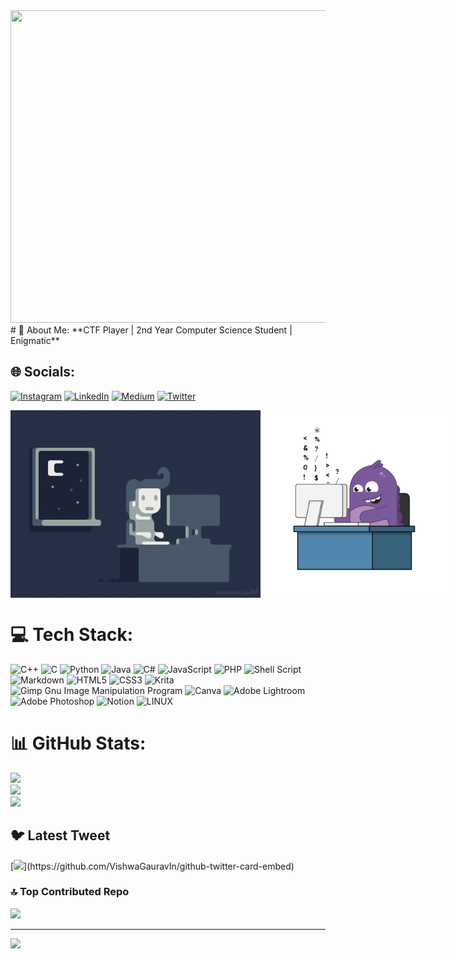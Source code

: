 <img src="https://raw.githubusercontent.com/w3irdsh4rk/w3irdsh4rk/main/j3veqfu4ex/Edited.jpeg?token=GHSAT0AAAAAACBWWLT3QCU3ITJ2D7BJJ3JMZCPO36A" width=600 height=500>
# 💫 About Me:
  **CTF Player | 2nd Year Computer Science Student | Enigmatic**


## 🌐 Socials:
[![Instagram](https://img.shields.io/badge/Instagram-%23E4405F.svg?logo=Instagram&logoColor=white)](https://instagram.com/5abhya_) [![LinkedIn](https://img.shields.io/badge/LinkedIn-%230077B5.svg?logo=linkedin&logoColor=white)](https://linkedin.com/in/sabhya-raj-mehta-6012a8262) [![Medium](https://img.shields.io/badge/Medium-12100E?logo=medium&logoColor=white)](https://medium.com/@5h4rk) [![Twitter](https://img.shields.io/badge/Twitter-%231DA1F2.svg?logo=Twitter&logoColor=white)](https://twitter.com/_w31rd5h4rk_) 

<div style="display: flex;"><img src="j3veqfu4ex/code.gif" alt="Coding" height="300px"/><img src="j3veqfu4ex/coding.gif" alt="Coding" height="300px"/></div>

     
     
# 💻 Tech Stack:
![C++](https://img.shields.io/badge/c++-%2300599C.svg?style=for-the-badge&logo=c%2B%2B&logoColor=white) ![C](https://img.shields.io/badge/c-%2300599C.svg?style=for-the-badge&logo=c&logoColor=white) ![Python](https://img.shields.io/badge/python-3670A0?style=for-the-badge&logo=python&logoColor=ffdd54) ![Java](https://img.shields.io/badge/java-%23ED8B00.svg?style=for-the-badge&logo=java&logoColor=white) ![C#](https://img.shields.io/badge/c%23-%23239120.svg?style=for-the-badge&logo=c-sharp&logoColor=white) ![JavaScript](https://img.shields.io/badge/javascript-%23323330.svg?style=for-the-badge&logo=javascript&logoColor=%23F7DF1E) ![PHP](https://img.shields.io/badge/php-%23777BB4.svg?style=for-the-badge&logo=php&logoColor=white) ![Shell Script](https://img.shields.io/badge/shell_script-%23121011.svg?style=for-the-badge&logo=gnu-bash&logoColor=white) ![Markdown](https://img.shields.io/badge/markdown-%23000000.svg?style=for-the-badge&logo=markdown&logoColor=white) ![HTML5](https://img.shields.io/badge/html5-%23E34F26.svg?style=for-the-badge&logo=html5&logoColor=white) ![CSS3](https://img.shields.io/badge/css3-%231572B6.svg?style=for-the-badge&logo=css3&logoColor=white) ![Krita](https://img.shields.io/badge/Krita-203759?style=for-the-badge&logo=krita&logoColor=EEF37B) ![Gimp Gnu Image Manipulation Program](https://img.shields.io/badge/Gimp-657D8B?style=for-the-badge&logo=gimp&logoColor=FFFFFF) ![Canva](https://img.shields.io/badge/Canva-%2300C4CC.svg?style=for-the-badge&logo=Canva&logoColor=white) ![Adobe Lightroom](https://img.shields.io/badge/Adobe%20Lightroom-31A8FF.svg?style=for-the-badge&logo=Adobe%20Lightroom&logoColor=white) ![Adobe Photoshop](https://img.shields.io/badge/adobephotoshop-%2331A8FF.svg?style=for-the-badge&logo=adobephotoshop&logoColor=white) ![Notion](https://img.shields.io/badge/Notion-%23000000.svg?style=for-the-badge&logo=notion&logoColor=white) ![LINUX](https://img.shields.io/badge/Linux-FCC624?style=for-the-badge&logo=linux&logoColor=black)
# 📊 GitHub Stats:
![](https://github-readme-stats.vercel.app/api?username=w3irdsh4rk&theme=dark&hide_border=false&include_all_commits=false&count_private=true)<br/>
![](https://github-readme-streak-stats.herokuapp.com/?user=w3irdsh4rk&theme=dark&hide_border=false)<br/>
![](https://github-readme-stats.vercel.app/api/top-langs/?username=w3irdsh4rk&theme=dark&hide_border=false&include_all_commits=false&count_private=true&layout=compact)

## 🐦 Latest Tweet
[![](https://gtce.itsvg.in/api?username=_w31rd5h4rk_)](https://github.com/VishwaGauravIn/github-twitter-card-embed)

### 🔝 Top Contributed Repo
![](https://github-contributor-stats.vercel.app/api?username=w3irdsh4rk&limit=5&theme=dracula&combine_all_yearly_contributions=true)

---
[![](https://visitcount.itsvg.in/api?id=w3irdsh4rk&icon=1&color=6)](https://visitcount.itsvg.in)

<!-- Proudly created with GPRM ( https://gprm.itsvg.in ) -->
